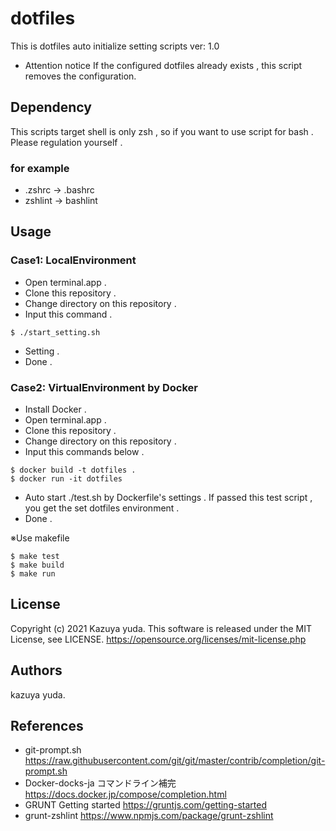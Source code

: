 # dotfiles
This is dotfiles auto initialize setting scripts ver: 1.0

- Attention notice
If the configured dotfiles already exists , this script removes the configuration.

## Dependency
This scripts target shell is only zsh , so if you want to use script for bash . Please regulation yourself .

### for example 
+ .zshrc → .bashrc
+ zshlint → bashlint

## Usage

### Case1: LocalEnvironment
+ Open terminal.app .
+ Clone this repository .
+ Change directory on this repository .
+ Input this command .
```
$ ./start_setting.sh
```
+ Setting .
+ Done .

### Case2: VirtualEnvironment by Docker
+ Install Docker .
+ Open terminal.app .
+ Clone this repository .
+ Change directory on this repository .
+ Input this commands below .

```
$ docker build -t dotfiles .
$ docker run -it dotfiles 
```
+ Auto start ./test.sh by Dockerfile's settings . If passed this test script , you get the set dotfiles environment .
+ Done .

※Use makefile

``` 
$ make test
$ make build
$ make run
```

## License
Copyright (c) 2021 Kazuya yuda.
This software is released under the MIT License, see LICENSE.
https://opensource.org/licenses/mit-license.php

## Authors
kazuya yuda.

## References
+ git-prompt.sh  https://raw.githubusercontent.com/git/git/master/contrib/completion/git-prompt.sh  
+ Docker-docks-ja コマンドライン補完 https://docs.docker.jp/compose/completion.html  
+ GRUNT Getting started https://gruntjs.com/getting-started  
+ grunt-zshlint https://www.npmjs.com/package/grunt-zshlint  
